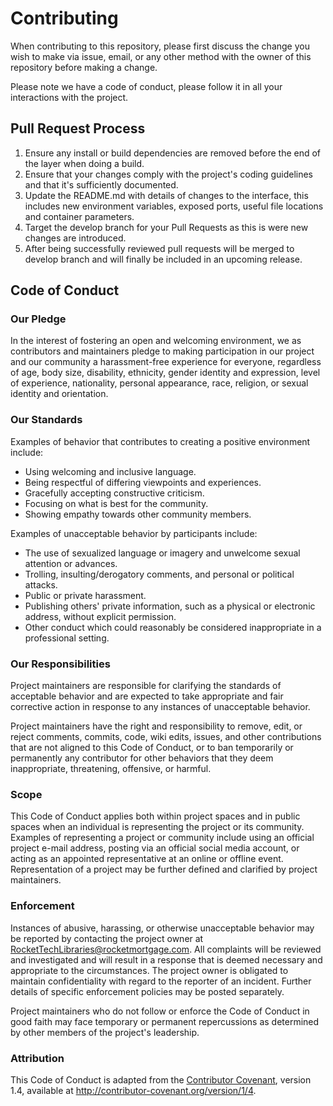 # Contributing

When contributing to this repository, please first discuss the change you wish to make via issue, email, or any other 
method with the owner of this repository before making a change. 

Please note we have a code of conduct, please follow it in all your interactions with the project.

## Pull Request Process

1. Ensure any install or build dependencies are removed before the end of the layer when doing a build.
2. Ensure that your changes comply with the project's coding guidelines and that it's sufficiently documented. 
3. Update the README.md with details of changes to the interface, this includes new environment variables, exposed 
   ports, useful file locations and container parameters.
4. Target the develop branch for your Pull Requests as this is were new changes are introduced. 
4. After being successfully reviewed pull requests will be merged to develop branch and will finally be included in an 
   upcoming release. 

## Code of Conduct

### Our Pledge

In the interest of fostering an open and welcoming environment, we as contributors and maintainers pledge to making 
participation in our project and our community a harassment-free experience for everyone, regardless of age, body size, 
disability, ethnicity, gender identity and expression, level of experience, nationality, personal appearance, race, 
religion, or sexual identity and orientation.

### Our Standards

Examples of behavior that contributes to creating a positive environment include:

* Using welcoming and inclusive language.
* Being respectful of differing viewpoints and experiences.
* Gracefully accepting constructive criticism.
* Focusing on what is best for the community.
* Showing empathy towards other community members.

Examples of unacceptable behavior by participants include:

* The use of sexualized language or imagery and unwelcome sexual attention or advances.
* Trolling, insulting/derogatory comments, and personal or political attacks.
* Public or private harassment.
* Publishing others' private information, such as a physical or electronic address, without explicit permission.
* Other conduct which could reasonably be considered inappropriate in a professional setting.

### Our Responsibilities

Project maintainers are responsible for clarifying the standards of acceptable behavior and are expected to take 
appropriate and fair corrective action in response to any instances of unacceptable behavior.

Project maintainers have the right and responsibility to remove, edit, or reject comments, commits, code, wiki edits, 
issues, and other contributions that are not aligned to this Code of Conduct, or to ban temporarily or permanently any 
contributor for other behaviors that they deem inappropriate, threatening, offensive, or harmful.

### Scope

This Code of Conduct applies both within project spaces and in public spaces when an individual is representing the 
project or its community. Examples of representing a project or community include using an official project e-mail
address, posting via an official social media account, or acting as an appointed representative at an online or offline 
event. Representation of a project may be further defined and clarified by project maintainers.

### Enforcement

Instances of abusive, harassing, or otherwise unacceptable behavior may be reported by contacting the project owner at 
[RocketTechLibraries@rocketmortgage.com](rockettechlibraries@rocketmortgage.com). All complaints will be reviewed and investigated and will result in a response that is deemed necessary and appropriate to the circumstances. The project owner is obligated to maintain 
confidentiality with regard to the reporter of an incident. Further details of specific enforcement policies may be 
posted separately.

Project maintainers who do not follow or enforce the Code of Conduct in good faith may face temporary or permanent 
repercussions as determined by other members of the project's leadership.

### Attribution

This Code of Conduct is adapted from the [Contributor Covenant](http://contributor-covenant.org), version 1.4, 
available at http://contributor-covenant.org/version/1/4. 
